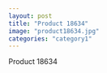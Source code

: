 ```yaml
---
layout: post
title: "Product 18634"
image: "product18634.jpg"
categories: "category1"
---
```

Product 18634

